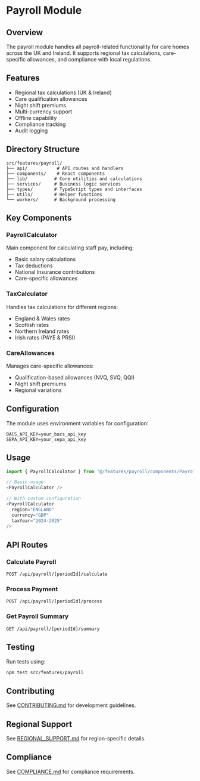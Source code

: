 # Payroll Module

## Overview
The payroll module handles all payroll-related functionality for care homes across the UK and Ireland. It supports regional tax calculations, care-specific allowances, and compliance with local regulations.

## Features
- Regional tax calculations (UK & Ireland)
- Care qualification allowances
- Night shift premiums
- Multi-currency support
- Offline capability
- Compliance tracking
- Audit logging

## Directory Structure
```
src/features/payroll/
├── api/           # API routes and handlers
├── components/    # React components
├── lib/          # Core utilities and calculations
├── services/     # Business logic services
├── types/        # TypeScript types and interfaces
├── utils/        # Helper functions
└── workers/      # Background processing
```

## Key Components

### PayrollCalculator
Main component for calculating staff pay, including:
- Basic salary calculations
- Tax deductions
- National Insurance contributions
- Care-specific allowances

### TaxCalculator
Handles tax calculations for different regions:
- England & Wales rates
- Scottish rates
- Northern Ireland rates
- Irish rates (PAYE & PRSI)

### CareAllowances
Manages care-specific allowances:
- Qualification-based allowances (NVQ, SVQ, QQI)
- Night shift premiums
- Regional variations

## Configuration
The module uses environment variables for configuration:
```env
BACS_API_KEY=your_bacs_api_key
SEPA_API_KEY=your_sepa_api_key
```

## Usage
```typescript
import { PayrollCalculator } from '@/features/payroll/components/PayrollCalculator';

// Basic usage
<PayrollCalculator />

// With custom configuration
<PayrollCalculator 
  region="ENGLAND"
  currency="GBP"
  taxYear="2024-2025"
/>
```

## API Routes

### Calculate Payroll
```http
POST /api/payroll/[periodId]/calculate
```

### Process Payment
```http
POST /api/payroll/[periodId]/process
```

### Get Payroll Summary
```http
GET /api/payroll/[periodId]/summary
```

## Testing
Run tests using:
```bash
npm test src/features/payroll
```

## Contributing
See [CONTRIBUTING.md](./CONTRIBUTING.md) for development guidelines.

## Regional Support
See [REGIONAL_SUPPORT.md](./docs/REGIONAL_SUPPORT.md) for region-specific details.

## Compliance
See [COMPLIANCE.md](./docs/COMPLIANCE.md) for compliance requirements.
